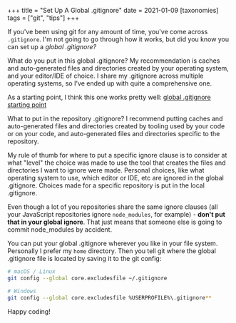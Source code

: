 +++
title = "Set Up A Global .gitignore"
date = 2021-01-09
[taxonomies]
tags = ["git", "tips"]
+++

If you've been using git for any amount of time, you've come across `.gitignore`. I'm not going to go through how it works, but did you know you can set up a *global .gitignore?*

What do you put in this global .gitignore? My recommendation is caches and auto-generated files and directories created by your operating system, and your editor/IDE of choice. I share my .gitignore across multiple operating systems, so I've ended up with quite a comprehensive one. 

As a starting point, I think this one works pretty well: [global .gitignore starting point]([https://www.gitignore.io/?templates=rider,linux,macos,windows,clion+all,monodevelop,intellij+all,visualstudio,jetbrains+all,visualstudiocode](https://www.gitignore.io/?templates=rider,linux,macos,windows,clion+all,monodevelop,intellij+all,visualstudio,jetbrains+all,visualstudiocode))

What to put in the repository .gitignore? I recommend putting caches and auto-generated files and directories created by tooling used by your code or on your code, and auto-generated files and directories specific to the repository.

My rule of thumb for where to put a specific ignore clause is to consider at what "level" the choice was made to use the tool that creates the files and directories I want to ignore were made. Personal choices, like what operating system to use, which editor or IDE, etc are ignored in the global .gitignore. Choices made for a specific repository is put in the local .gitignore.

Even though a lot of you repositories share the same ignore clauses (all your JavaScript repositories ignore `node_modules`, for example) - **don't put that in your global ignore**. That just means that someone else is going to commit node_modules by accident.

You can put your global .gitignore wherever you like in your file system. Personally I prefer my `home` directory. Then you tell git where the global .gitignore file is located by saving it to the git config:

```bash
# macOS / Linux
git config --global core.excludesfile ~/.gitignore

# Windows
git config --global core.excludesfile %USERPROFILE%\.gitignore**
```

Happy coding!
